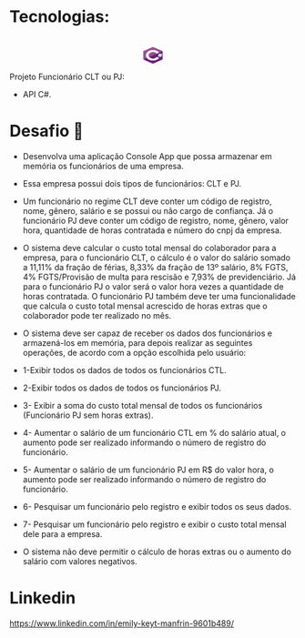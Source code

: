 # Tecnologias: 

<div style="display: inline_block theme=radical" align="center"><br>
    <img align="center" alt="M-Csharp" height="30" width="40" src="https://raw.githubusercontent.com/devicons/devicon/master/icons/csharp/csharp-original.svg">
</div>

Projeto Funcionário CLT ou PJ:

- API C#.

# Desafio 💼

- Desenvolva uma aplicação Console App que possa armazenar em memória os
funcionários de uma empresa. 

- Essa empresa possui dois tipos de funcionários: CLT e PJ. 

- Um funcionário no regime CLT deve conter um código de registro, nome,
gênero, salário e se possui ou não cargo de confiança. Já o funcionário PJ deve
conter um código de registro, nome, gênero, valor hora, quantidade de horas
contratada e número do cnpj da empresa.

- O sistema deve calcular o custo total mensal do colaborador para a
empresa, para o funcionário CLT, o cálculo é o valor do salário somado a 11,11%
da fração de férias, 8,33% da fração de 13º salário, 8% FGTS, 4% FGTS/Provisão
de multa para rescisão e 7,93% de previdenciário. Já para o funcionário PJ o valor
será o valor hora vezes a quantidade de horas contratada. O funcionário PJ também
deve ter uma funcionalidade que calcula o custo total mensal acrescido de horas
extras que o colaborador pode ter realizado no mês.

- O sistema deve ser capaz de receber os dados dos funcionários e
armazená-los em memória, para depois realizar as seguintes operações, de
acordo com a opção escolhida pelo usuário:

- 1-Exibir todos os dados de todos os funcionários CTL.
- 2-Exibir todos os dados de todos os funcionários PJ.
- 3- Exibir a soma do custo total mensal de todos os funcionários (Funcionário PJ
sem horas extras).
- 4- Aumentar o salário de um funcionário CTL em % do salário atual, o aumento
pode ser realizado informando o número de registro do funcionário.
- 5- Aumentar o salário de um funcionário PJ em R$ do valor hora, o aumento
pode ser realizado informando o número de registro do funcionário.
- 6- Pesquisar um funcionário pelo registro e exibir todos os seus dados.
- 7- Pesquisar um funcionário pelo registro e exibir o custo total mensal dele para
a empresa.

- O sistema não deve permitir o cálculo de horas extras ou o aumento do salário
com valores negativos.

# Linkedin

https://www.linkedin.com/in/emily-keyt-manfrin-9601b489/
